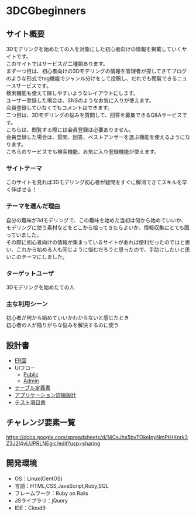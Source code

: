 # 3DCGbeginners

## サイト概要
3Dモデリングを始めたての人を対象にした初心者向けの情報を掲載していくサイトです。<br>
このサイトではサービスが二種類あります。</br>
まず一つ目は、初心者向けの3Dモデリングの情報を管理者が探してきてブログのような形式でtag機能でジャンル分けをして投稿し、だれでも閲覧できるニュースサービスです。<br>
検索機能も使えて探しやすいようなレイアウトにします。<br>
ユーザー登録した場合は、SNSのようなお気に入りが使えます。<br>
会員登録していなくてもコメントはできます。<br>
二つ目は、3Dモデリングの悩みを質問して、回答を募集できるQ&Aサービスです。</br>
こちらは、閲覧する際には会員登録は必要ありません。</br>
会員登録した場合は、質問、回答、ベストアンサーを選ぶ機能を使えるようになります。<br>
こちらのサービスでも検索機能、お気に入り登録機能が使えます。</br>


### サイトテーマ
このサイトを見れば3Dモデリング初心者が疑問をすぐに解消できてスキルを早く伸ばせる！

### テーマを選んだ理由
自分の趣味が3dモデリングで、この趣味を始めた当初は何から始めていいか、モデリングに使う素材などをどこから拾ってきたらよいか、情報収集にとても困っていました。<br>
その際に初心者向けの情報が集まっているサイトがあれば便利だったのではと思い、これから始める人も同じように悩むだろうと思ったので、手助けしたいと思いこのテーマにしました。

### ターゲットユーザ
3Dモデリングを始めたての人

### 主な利用シーン
初心者が何から始めていいかわからないと感じたとき<br>
初心者の人が陥りがちな悩みを解決するのに使う

## 設計書
- [ER図](https://drive.google.com/file/d/1gWoKV8tySktG5K9Caq9HRTsEksnhW9-_/view?usp=sharing)
- UIフロー
  - [Public](https://drive.google.com/file/d/1h78TUW68HAY3ZSD8fNO568J_HxhwtH8J/view?usp=sharing)
  - [Admin](https://drive.google.com/file/d/1gAHWLRRcV2AtNEknCtI-OZC9kKT5ATnX/view?usp=sharing)
- [テーブル定義書](https://docs.google.com/spreadsheets/d/1XW5yC0PFBmDAu074LPB7FJQHV0s242sRNZ1JJtmFBUo/edit?usp=sharing)
- [アプリケーション詳細設計](https://docs.google.com/spreadsheets/d/1iAW1Tyc3nCKNrcMuvrBqSmqN2YVBKPVbHEBltnKUPFE/edit?usp=sharing)
- [テスト項目書](https://docs.google.com/spreadsheets/d/1pJ5WULkbkQykcX57Dol9K9HVqkJn8DrK5KQaiVGHg2E/edit?usp=sharing)

## チャレンジ要素一覧
https://docs.google.com/spreadsheets/d/14CsJhx5bvTOkeIpyNmPtHKnrk3Z3J2I4vLUPRLNEgic/edit?usp=sharing

## 開発環境
- OS：Linux(CentOS)
- 言語：HTML,CSS,JavaScript,Ruby,SQL
- フレームワーク：Ruby on Rails
- JSライブラリ：jQuery
- IDE：Cloud9

